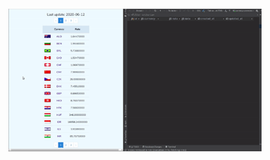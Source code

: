 ![demonstration](https://raw.githubusercontent.com/ZannaZarina/currencies-rss-feed/master/currencies.gif)

